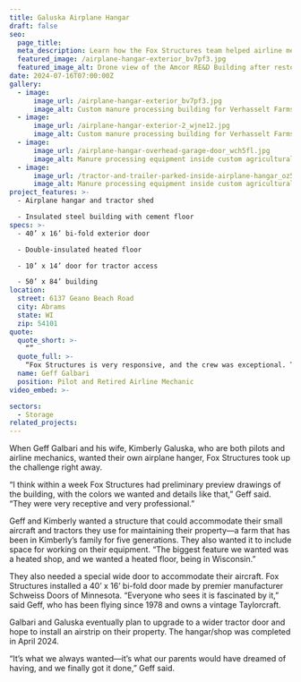 ```yaml
---
title: Galuska Airplane Hangar
draft: false
seo:
  page_title:
  meta_description: Learn how the Fox Structures team helped airline mechanics Kimberly Galuska and Geff Galbari construct a dream airplane hangar on their property.
  featured_image: /airplane-hangar-exterior_bv7pf3.jpg
  featured_image_alt: Drone view of the Amcor RE&D Building after restoration by Fox Structures
date: 2024-07-16T07:00:00Z
gallery: 
  - image: 
      image_url: /airplane-hangar-exterior_bv7pf3.jpg
      image_alt: Custom manure processing building for Verhasselt Farms in Freedom, Wisconsin
  - image: 
      image_url: /airplane-hangar-exterior-2_wjne12.jpg
      image_alt: Custom manure processing building for Verhasselt Farms in Freedom, Wisconsin
  - image: 
      image_url: /airplane-hangar-overhead-garage-door_wch5fl.jpg
      image_alt: Manure processing equipment inside custom agricultural building
  - image: 
      image_url: /tractor-and-trailer-parked-inside-airplane-hangar_oz5eou.jpg
      image_alt: Manure processing equipment inside custom agricultural building
project_features: >-
  - Airplane hangar and tractor shed 

  - Insulated steel building with cement floor
specs: >-
  - 40’ x 16’ bi-fold exterior door  

  - Double-insulated heated floor  

  - 10’ x 14’ door for tractor access 

  - 50’ x 84’ building 
location:
  street: 6137 Geano Beach Road
  city: Abrams
  state: WI
  zip: 54101
quote:
  quote_short: >-
    “”
  quote_full: >-
    “Fox Structures is very responsive, and the crew was exceptional. They put in full days out here and they were just very hardworking and efficient. The work is really top quality, and Fox Structures always answered my calls and got back to me promptly.”
  name: Geff Galbari
  position: Pilot and Retired Airline Mechanic
video_embed: >-

sectors:
  - Storage
related_projects: 
---
```


When Geff Galbari and his wife, Kimberly Galuska, who are both pilots and airline mechanics, wanted their own airplane hanger, Fox Structures took up the challenge right away. 

“I think within a week Fox Structures had preliminary preview drawings of the building, with the colors we wanted and details like that,” Geff said. “They were very receptive and very professional.” 

Geff and Kimberly wanted a structure that could accommodate their small aircraft and tractors they use for maintaining their property—a farm that has been in Kimberly’s family for five generations. They also wanted it to include space for working on their equipment. “The biggest feature we wanted was a heated shop, and we wanted a heated floor, being in Wisconsin.” 

They also needed a special wide door to accommodate their aircraft. Fox Structures installed a 40’ x 16’ bi-fold door made by premier manufacturer Schweiss Doors of Minnesota. “Everyone who sees it is fascinated by it,” said Geff, who has been flying since 1978 and owns a vintage Taylorcraft. 

Galbari and Galuska eventually plan to upgrade to a wider tractor door and hope to install an airstrip on their property. The hangar/shop was completed in April 2024.  

“It’s what we always wanted—it’s what our parents would have dreamed of having, and we finally got it done,” Geff said. 